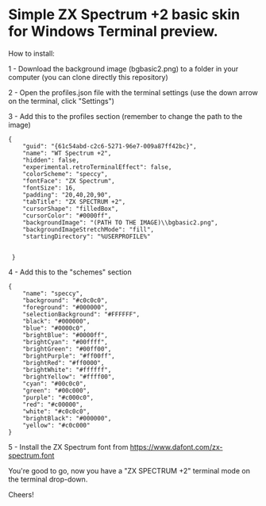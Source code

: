 
# Simple ZX Spectrum +2 basic skin for Windows Terminal preview.

How to install:

1 - Download the background image (bgbasic2.png) to a folder in your computer (you can clone directly this repository)

2 - Open the profiles.json file with the terminal settings (use the down arrow on the terminal, click "Settings")

3 - Add this to the profiles section (remember to change the path to the image)

    {
        "guid": "{61c54abd-c2c6-5271-96e7-009a87ff42bc}",
        "name": "WT Spectrum +2",
        "hidden": false,
        "experimental.retroTerminalEffect": false,
        "colorScheme": "speccy",
        "fontFace": "ZX Spectrum",
        "fontSize": 16,
        "padding": "20,40,20,90",
        "tabTitle": "ZX SPECTRUM +2",
        "cursorShape": "filledBox",
        "cursorColor": "#0000ff",
        "backgroundImage": "(PATH TO THE IMAGE)\\bgbasic2.png",
        "backgroundImageStretchMode": "fill",
        "startingDirectory": "%USERPROFILE%"


     }

4 - Add this to the "schemes" section

    {
        "name": "speccy",
        "background": "#c0c0c0",
        "foreground": "#000000",
        "selectionBackground": "#FFFFFF",
        "black": "#000000",
        "blue": "#0000c0",
        "brightBlue": "#0000ff",
        "brightCyan": "#00ffff",
        "brightGreen": "#00ff00",
        "brightPurple": "#ff00ff",
        "brightRed": "#ff0000",
        "brightWhite": "#ffffff",
        "brightYellow": "#ffff00",
        "cyan": "#00c0c0",
        "green": "#00c000",
        "purple": "#c000c0",
        "red": "#c00000",
        "white": "#c0c0c0",
        "brightBlack": "#000000",
        "yellow": "#c0c000"
    }


5 - Install the ZX Spectrum font from https://www.dafont.com/zx-spectrum.font

You're good to go, now you have a "ZX SPECTRUM +2" terminal mode on the terminal drop-down.

Cheers!
